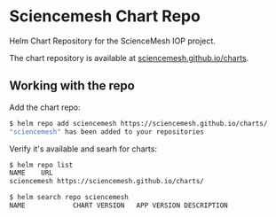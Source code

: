 # Sciencemesh Chart Repo

Helm Chart Repository for the ScienceMesh IOP project.

The chart repository is available at [sciencemesh.github.io/charts](sciencemesh.github.io/charts).

## Working with the repo

Add the chart repo:

```bash
$ helm repo add sciencemesh https://sciencemesh.github.io/charts/
"sciencemesh" has been added to your repositories
```

Verify it's available and searh for charts:

```bash
$ helm repo list
NAME  	URL
sciencemesh	https://sciencemesh.github.io/charts/

$ helm search repo sciencemesh
NAME        	CHART VERSION	APP VERSION	DESCRIPTION
```
